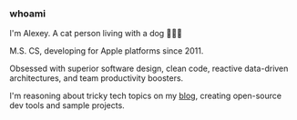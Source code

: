 ### whoami

I'm Alexey. A cat person living with a dog 🤷🏼‍♂️

M.S. CS, developing for Apple platforms since 2011.

Obsessed with superior software design, clean code, reactive data-driven architectures, and team productivity boosters.

I'm reasoning about tricky tech topics on my [blog][website], creating open-source dev tools and sample projects.

[website]: https://nalexn.github.io/
